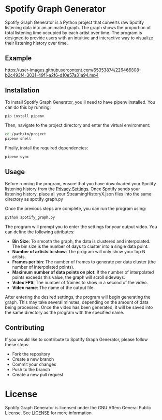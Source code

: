 # Spotify Graph Generator
Spotify Graph Generator is a Python project that converts raw Spotify listening data into an animated graph. The graph shows the proportion of total listening time occupied by each artist over time. The program is designed to provide users with an intuitive and interactive way to visualize their listening history over time.
## Example
https://user-images.githubusercontent.com/65353874/226466808-b2c493f4-3031-49f1-a2f6-d10e57a31a94.mp4

## Installation
To install Spotify Graph Generator, you'll need to have pipenv installed. You can do this by running:
```bash
pip install pipenv
```

Then, navigate to the project directory and enter the virtual environment:
```bash
cd /path/to/project
pipenv shell
```

Finally, install the required dependencies:
```bash
pipenv sync
```

## Usage
Before running the program, ensure that you have downloaded your Spotify listening history from the [Privacy Settings](https://www.spotify.com/us/account/privacy/). Once Spotify sends your listening history, place all your StreamingHistoryX.json files into the same directory as spotify_graph.py

Once the previous steps are complete, you can run the program using:
```bash
python spotify_graph.py
```
The program will prompt you to enter the settings for your output video. You can define the following attributes:
- **Bin Size**: To smooth the graph, the data is clustered and interpolated. The bin size is the number of days to cluster into a single data point.
- **Number of artists to show**: The program will only show your top N artists.
- **Frames per bin**: The number of frames to generate per data cluster (the number of interpolated points).
- **Maximum number of data points on plot**: If the number of interpolated points exceeds this value, the graph will scroll sideways.
- **Video FPS**: The number of frames to show in a second of the video.
- **Video name**: The name of the output file.

After entering the desired settings, the program will begin generating the graph. This may take several minutes, depending on the amount of data being processed. Once the video has been generated, it will be saved into the same directory as the program with the specified name.

## Contributing
If you would like to contribute to Spotify Graph Generator, please follow these steps:

- Fork the repository
- Create a new branch
- Commit your changes
- Push to the branch
- Create a new pull request

# License
Spotify Graph Generator is licensed under the GNU Affero General Public License. See [LICENSE](LICENSE) for more information.
